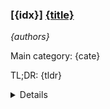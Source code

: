 ### [{idx}] [{title}]({url})
*{authors}*

Main category: {cate}

TL;DR: {tldr}


<details>
  <summary>Details</summary>
Motivation: {motivation}

Method: {method}

Result: {result}

Conclusion: {conclusion}

Abstract: {ai_summary}

摘要翻译: {translation}

</details>
